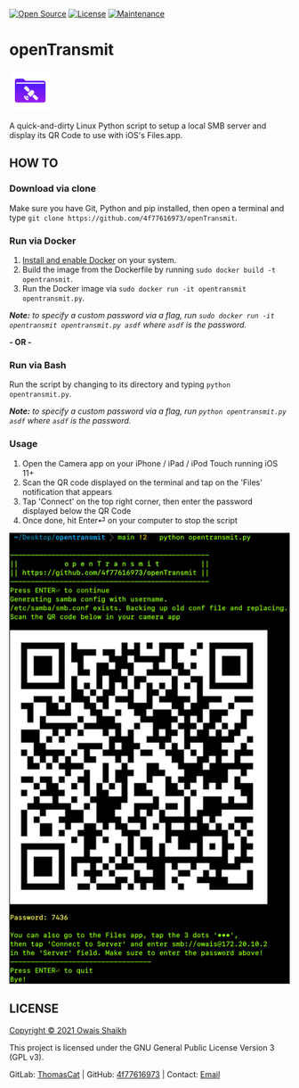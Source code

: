 [![Open Source](https://img.shields.io/badge/Open%20Source-Yes-blue?style=flat&logo=github)](https://opensource.org/)
[![License](https://img.shields.io/badge/License-GPLv3-purple?style=flat&logo=libreoffice)](LICENSE)
[![Maintenance](https://img.shields.io/badge/Maintained-Yes-green.svg?style=flat&logo=symantec)](https://github.com/4f77616973/GetPerms/graphs/commit-activity)
<!--[![Build Status](https://github.com/4f77616973/openTransmit/actions/workflows/main.yml/badge.svg?branch=main)](https://github.com/4f77616973/openTransmit/actions)-->
<!--[![PyPI](https://jitpack.io/v/com.github.4f77616973/GetPerms.svg)](https://jitpack.io/#com.github.4f77616973/GetPerms)-->

# openTransmit

<img src = "openTransmit-icon.png" alt = "openTransmit logo" width = "75dp">

A quick-and-dirty Linux Python script to setup a local SMB server and display its QR Code to use with iOS's Files.app.

## HOW TO

### Download via clone

Make sure you have Git, Python and pip installed, then open a terminal and type `git clone https://github.com/4f77616973/openTransmit`.

### Run via Docker
1. [Install and enable Docker](https://docs.docker.com/engine/install/) on your system.
2. Build the image from the Dockerfile by running `sudo docker build -t opentransmit`.
3. Run the Docker image via `sudo docker run -it opentransmit opentransmit.py`.

_**Note:** to specify a custom password via a flag, run `sudo docker run -it opentransmit opentransmit.py asdf` where `asdf` is the password._

<b>- OR -</b>

### Run via Bash

Run the script by changing to its directory and typing `python opentransmit.py`. 

_**Note:** to specify a custom password via a flag, run `python opentransmit.py asdf` where `asdf` is the password._

### Usage

1. Open the Camera app on your iPhone / iPad / iPod Touch running iOS 11+
2. Scan the QR code displayed on the terminal and tap on the 'Files' notification that appears
3. Tap 'Connect' on the top right corner, then enter the password displayed below the QR Code
4. Once done, hit Enter⏎ on your computer to stop the script

<img src = "preview.png" alt = "openTransmit preview">

## LICENSE

[Copyright © 2021 Owais Shaikh](LICENSE)

This project is licensed under the GNU General Public License Version 3 (GPL v3).

GitLab: [ThomasCat](https://gitlab.com/ThomasCat) | GitHub: [4f77616973](https://github.com/4f77616973) | Contact: [Email](mailto://0x4f@tuta.io)
